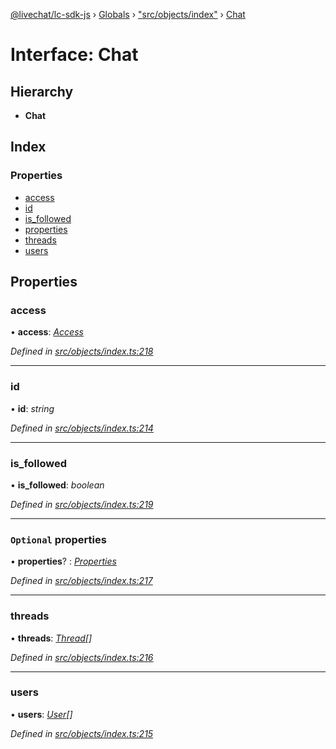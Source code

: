 [@livechat/lc-sdk-js](../README.md) › [Globals](../globals.md) › ["src/objects/index"](../modules/_src_objects_index_.md) › [Chat](_src_objects_index_.chat.md)

# Interface: Chat

## Hierarchy

* **Chat**

## Index

### Properties

* [access](_src_objects_index_.chat.md#access)
* [id](_src_objects_index_.chat.md#id)
* [is_followed](_src_objects_index_.chat.md#is_followed)
* [properties](_src_objects_index_.chat.md#optional-properties)
* [threads](_src_objects_index_.chat.md#threads)
* [users](_src_objects_index_.chat.md#users)

## Properties

###  access

• **access**: *[Access](_src_objects_index_.access.md)*

*Defined in [src/objects/index.ts:218](https://github.com/livechat/lc-sdk-js/blob/e25bbbb/src/objects/index.ts#L218)*

___

###  id

• **id**: *string*

*Defined in [src/objects/index.ts:214](https://github.com/livechat/lc-sdk-js/blob/e25bbbb/src/objects/index.ts#L214)*

___

###  is_followed

• **is_followed**: *boolean*

*Defined in [src/objects/index.ts:219](https://github.com/livechat/lc-sdk-js/blob/e25bbbb/src/objects/index.ts#L219)*

___

### `Optional` properties

• **properties**? : *[Properties](_src_objects_index_.properties.md)*

*Defined in [src/objects/index.ts:217](https://github.com/livechat/lc-sdk-js/blob/e25bbbb/src/objects/index.ts#L217)*

___

###  threads

• **threads**: *[Thread](_src_objects_index_.thread.md)[]*

*Defined in [src/objects/index.ts:216](https://github.com/livechat/lc-sdk-js/blob/e25bbbb/src/objects/index.ts#L216)*

___

###  users

• **users**: *[User](../modules/_src_objects_index_.md#user)[]*

*Defined in [src/objects/index.ts:215](https://github.com/livechat/lc-sdk-js/blob/e25bbbb/src/objects/index.ts#L215)*
